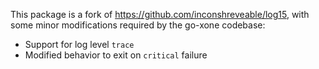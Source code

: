 This package is a fork of https://github.com/inconshreveable/log15, with some
minor modifications required by the go-xone codebase:

 * Support for log level `trace`
 * Modified behavior to exit on `critical` failure
